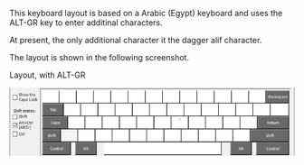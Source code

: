 This keyboard layout is based on a Arabic (Egypt) keyboard and uses the ALT-GR key 
to enter additinal characters.

At present, the only additional character it the dagger alif character.

The layout is shown in the following screenshot.

Layout, with ALT-GR

![Screenshot of keyboard layout with alt-gr key](PJArabic_alt_gr.png)

